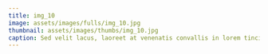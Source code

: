 ```yaml
--- 
title: img_10
image: assets/images/fulls/img_10.jpg 
thumbnail: assets/images/thumbs/img_10.jpg 
caption: Sed velit lacus, laoreet at venenatis convallis in lorem tincidunt. 
--- 
```

